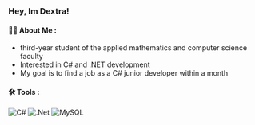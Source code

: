 ### Hey, Im Dextra! 
#### 👨‍💻 About Me :  
- third-year student of the applied mathematics and computer science faculty
- Interested in C# and .NET development
- My goal is to find a job as a C# junior developer within a month  
#### 🛠️ Tools :  
![C#](https://img.shields.io/badge/c%23-%23239120.svg?style=for-the-badge&logo=csharp&logoColor=white)
![.Net](https://img.shields.io/badge/.NET-5C2D91?style=for-the-badge&logo=.net&logoColor=white)
![MySQL](https://img.shields.io/badge/mysql-4479A1.svg?style=for-the-badge&logo=mysql&logoColor=white)

